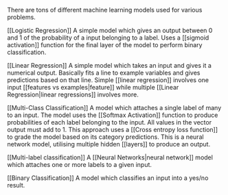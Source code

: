 There are tons of different machine learning models used for various problems.

[[Logistic Regression]]
A simple model which gives an output between 0 and 1 of the probability of a input belonging to a label. Uses a [[sigmoid activation]] function for the final layer of the model to perform binary classification.

[[Linear Regression]]
A simple model which takes an input and gives it a numerical output. Basically fits a line to example variables and gives predictions based on that line. Simple [[linear regression]] involves one input [[features vs examples|feature]] while multiple [[Linear Regression|linear regressions]] involves more.

[[Multi-Class Classification]]
A model which attaches a single label of many to an input. The model uses the [[Softmax Activation]] function to produce probabilities of each label belonging to the input. All values in the vector output must add to 1. This approach uses a [[Cross entropy loss function]] to grade the model based on its category predictions. This is a neural network model, utilising multiple hidden [[layers]] to produce an output.

[[Multi-label classification]]
A [[Neural Networks|neural network]] model which attaches one or more labels to a given input.

[[Binary Classification]]
A model which classifies an input into a yes/no result. 